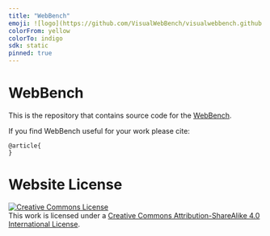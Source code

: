 ```yaml
---
title: "WebBench"
emoji: ![logo](https://github.com/VisualWebBench/visualwebbench.github.io/assets/43842380/6ff149cd-fec0-4c5a-9588-af67e3c7dab2)
colorFrom: yellow
colorTo: indigo
sdk: static
pinned: true
---
```


# WebBench

This is the repository that contains source code for the [WebBench](https://github.com).

If you find WebBench useful for your work please cite:
```
@article{
}
```

# Website License
<a rel="license" href="http://creativecommons.org/licenses/by-sa/4.0/"><img alt="Creative Commons License" style="border-width:0" src="https://i.creativecommons.org/l/by-sa/4.0/88x31.png" /></a><br />This work is licensed under a <a rel="license" href="http://creativecommons.org/licenses/by-sa/4.0/">Creative Commons Attribution-ShareAlike 4.0 International License</a>.
